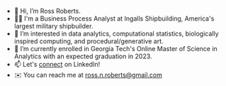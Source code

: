 - 👋 Hi, I’m Ross Roberts. 
- 👨‍💻 I'm a Business Process Analyst at Ingalls Shipbuilding, America's largest military shipbuilder.
- 👀 I’m interested in data analytics, computational statistics, biologically inspired computing, and procedural/generative art.
- 🌱 I’m currently enrolled in Georgia Tech's Online Master of Science in Analytics with an expected graduation in 2023.
- 📫 Let's [connect](https://linkedin.com/in/rossroberts94) on LinkedIn!
- ✉️ You can reach me at ross.n.roberts@gmail.com



<!---
roberts94/roberts94 is a ✨ special ✨ repository because its `README.md` (this file) appears on your GitHub profile.
You can click the Preview link to take a look at your changes.
--->
